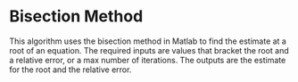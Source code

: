 # Bisection Method
This algorithm uses the bisection method in Matlab to find the estimate at a root of an equation. 
The required inputs are values that bracket the root and a relative error, or a max number of iterations. 
The outputs are the estimate for the root and the relative error. 
